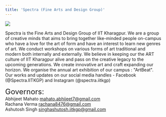 ```yaml
---
title: 'Spectra (Fine Arts and Design Group)'
---
```


![](https://drive.google.com/uc?id=1ZdH9mBJM6nwjvI96Nr348obRdSgMpJDQ)

Spectra is the Fine Arts and Design Group of IIT Kharagpur. We are a group of creative minds that aims to bring together like-minded people on-campus who have a love for the art of form and have an interest to learn new genres of art. We conduct workshops on various forms of art traditional and modern both internally and externally. We believe in keeping our the ART culture of IIT Kharagpur alive and pass on the creative legacy to the upcoming generations. We create innovative art and craft expanding our horizon. We organise the annual art exhibition of our campus : "ArtBeat". Our works and updates on our social media handles - Facebook (@Spectra.IITKGP) and Instagram (@spectra.iitkgp)

<span style="font-size: 24px;">Governors:</span> <br />
Abhijeet Mahato
mahato.abhijeet7@gmail.com <br/>
Rachana Verma
rachana8476@gmail.com <br/>
Ashutosh Singh
singhashutosh.iitkgp@gmail.com